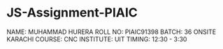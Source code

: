 # JS-Assignment-PIAIC

NAME: MUHAMMAD HURERA 
ROLL NO: PIAIC91398 
BATCH: 36 ONSITE KARACHI 
COURSE: CNC 
INSTITUTE: UIT 
TIMING: 12:30 - 3:30
